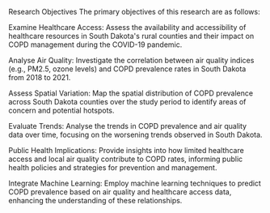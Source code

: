 Research Objectives
The primary objectives of this research are as follows:

Examine Healthcare Access: Assess the availability and accessibility of healthcare resources in South Dakota's rural counties and their impact on COPD management during the COVID-19 pandemic.

Analyse Air Quality: Investigate the correlation between air quality indices (e.g., PM2.5, ozone levels) and COPD prevalence rates in South Dakota from 2018 to 2021.

Assess Spatial Variation: Map the spatial distribution of COPD prevalence across South Dakota counties over the study period to identify areas of concern and potential hotspots.

Evaluate Trends: Analyse the trends in COPD prevalence and air quality data over time, focusing on the worsening trends observed in South Dakota.

Public Health Implications: Provide insights into how limited healthcare access and local air quality contribute to COPD rates, informing public health policies and strategies for prevention and management.

Integrate Machine Learning: Employ machine learning techniques to predict COPD prevalence based on air quality and healthcare access data, enhancing the understanding of these relationships.

